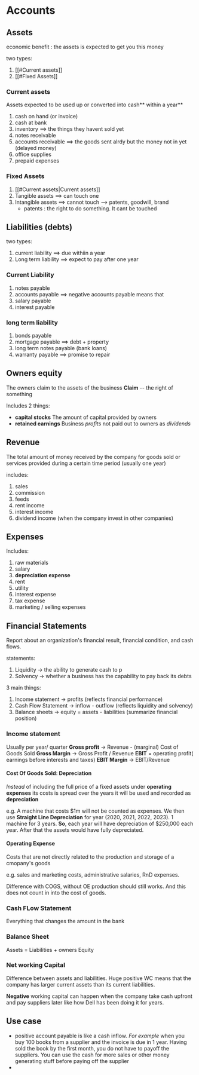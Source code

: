 # Accounts

## Assets

economic benefit : the assets is expected to get you this  money

two types:
1. [[#Current assets]]
2. [[#Fixed Assets]]

### Current assets

Assets expected to be used up or converted into cash** within a year**

1. cash on hand (or invoice)
2. cash at bank
3. inventory ==> the things they havent sold yet
4. notes receivable
5. accounts receivable ==> the goods sent alrdy but the money not in yet (delayed money)
6. office supplies
7. prepaid expenses

### Fixed Assets
1. [[#Current assets|Current assets]]
2. Tangible assets ==> can touch one
3. Intangible assets ==> cannot touch --> patents, goodwill, brand
	- patents : the right to do something. It cant be touched


## Liabilities (debts)

two types:
1. current liability ==> due withiin a year
2. Long term liability ==> expect to pay after one year

### Current Liability

1. notes payable
2. accounts payable ==> negative accounts payable means that
3. salary payable
4. interest payable

### long term liability

1. bonds payable
2. mortgage payable ==> debt + property
3. long term notes payable (bank loans)
4. warranty payable ==> promise to repair

## Owners equity
The owners claim to the assets of the business
**Claim** -- the right of something

Includes 2 things:
- **capital stocks** The amount of capital provided by owners
- **retained earnings** Business *profits* not paid out to owners as *dividends*

## Revenue
The total amount of money received by the company for goods sold or services provided during a certain time period (usually one year)

includes:
1. sales
2. commission
3. feeds
4. rent income
5. interest income 
6. dividend income  (when the company invest in other companies)

## Expenses
Includes:
 1. raw materials
 2. salary
 3. **depreciation expense**
 4. rent
 5. utility
 6. interest expense
 7. tax expense
 8. marketing / selling expenses

## Financial Statements
Report about an organization's financial result, financial condition, and cash flows.

statements:
1. Liquidity -> the ability to generate cash to p
2. Solvency -> whether a business has the capability to pay back its debts


3 main things:
1. Income statement -> profits (reflects financial performance)
2. Cash Flow Statement -> inflow - outflow (reflects liquidity and solvency)
3. Balance sheets -> equity = assets - liabilities (summarize financial position)

### Income statement
Usually per year/ quarter
**Gross profit** -> Revenue - (marginal) Cost of Goods Sold 
**Gross Margin** -> Gross Profit / Revenue
**EBIT** = operating profit( earnings before interests and taxes)
**EBIT Margin** -> EBIT/Revenue

#### Cost Of Goods Sold: Depreciation
*Instead* of including the full price of a fixed assets under **operating expenses** its costs is spread over the years it will be used and recorded as **depreciation**

e.g. A machine that costs $1m will not be counted as expenses. We then use **Straight Line Depreciation** for year (2020, 2021, 2022, 2023). 1 machine for 3 years. **So**, each year will have depreciation of $250,000 each year. After that the assets would have fully depreciated.

#### Operating Expense
Costs that are not directly related to the production and storage of a cmopany's goods

e.g. sales and marketing costs, administrative salaries, RnD expenses.

Difference with COGS, without OE production should still works. And this does not count in into the cost of goods.

### Cash FLow Statement
Everything that changes the amount in the bank

### Balance Sheet
Assets = Liabilities + owners Equity

### Net working Capital
Difference between assets and liabilities. Huge positive WC means that the company has larger current assets than its current liabilities.

**Negative** working capital can happen when the company take cash upfront and pay suppliers later like how Dell has been doing it for years.

## Use case
 - positive account payable is like a cash inflow. *For example* when you buy 100 books from a supplier and the invoice is due in 1 year. Having sold the book by the first month, you do not have to payoff the suppliers. You can use the cash for more sales or other money generating stuff before paying off the supplier
 - 
